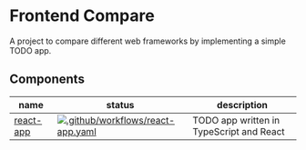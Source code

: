 # Frontend Compare
A project to compare different web frameworks by implementing a simple TODO app.

## Components
|name|status|description|
|----|------|-----------|
|[react-app](./react-app)|[![.github/workflows/react-app.yaml](https://github.com/Implex1v/frontend-compare/actions/workflows/react-app.yaml/badge.svg)](https://github.com/Implex1v/frontend-compare/actions/workflows/react-app.yaml)|TODO app written in TypeScript and React|

